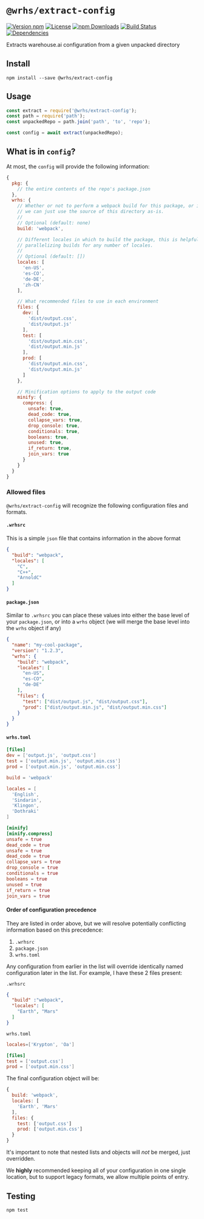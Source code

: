# `@wrhs/extract-config`

[![Version npm](https://img.shields.io/npm/v/@wrhs/extract-config.svg?style=flat-square)](https://www.npmjs.com/package/@wrhs/extract-config)
[![License](https://img.shields.io/npm/l/wrhs.svg?style=flat-square)](https://github.com/warehouseai/extract-config/blob/master/LICENSE)
[![npm Downloads](https://img.shields.io/npm/dm/@wrhs/extract-config.svg?style=flat-square)](https://npmcharts.com/compare/@wrhs/extract-config?minimal=true)
[![Build Status](https://travis-ci.com/warehouseai/extract-config.svg?branch=master)](https://travis-ci.com/warehouseai/extract-config)
[![Dependencies](https://img.shields.io/david/warehouseai/extract-config.svg?style=flat-square)](https://github.com/warehouseai/extract-config/blob/master/package.json)

Extracts warehouse.ai configuration from a given unpacked directory

## Install

```
npm install --save @wrhs/extract-config
```

## Usage

```js
const extract = require('@wrhs/extract-config');
const path = require('path');
const unpackedRepo = path.join('path', 'to', 'repo');

const config = await extract(unpackedRepo);
```

## What is in `config`?

At most, the `config` will provide the following information:

```js
{
  pkg: {
    // the entire contents of the repo's package.json
  },
  wrhs: {
    // Whether or not to perform a webpack build for this package, or if
    // we can just use the source of this directory as-is.
    //
    // Optional (default: none)
    build: 'webpack',

    // Different locales in which to build the package, this is helpful for
    // parallelizing builds for any number of locales.
    //
    // Optional (default: [])
    locales: [
      'en-US',
      'es-CO',
      'de-DE',
      'zh-CN'
    ],

    // What recommended files to use in each environment
    files: {
      dev: [
        'dist/output.css',
        'dist/output.js'
      ],
      test: [
        'dist/output.min.css',
        'dist/output.min.js'
      ],
      prod: [
        'dist/output.min.css',
        'dist/output.min.js'
      ]
    },

    // Minification options to apply to the output code
    minify: {
      compress: {
        unsafe: true,
        dead_code: true,
        collapse_vars: true,
        drop_console: true,
        conditionals: true,
        booleans: true,
        unused: true,
        if_return: true,
        join_vars: true
      }
    }
  }
}
```

### Allowed files

`@wrhs/extract-config` will recognize the following configuration files and
formats.

#### `.wrhsrc`

This is a simple `json` file that contains information in the above format

```json
{
  "build": "webpack",
  "locales": [
    "C",
    "C++",
    "ArnoldC"
  ]
}
```

#### `package.json`

Similar to `.wrhsrc` you can place these values into either the base level of
your `package.json`, or into a `wrhs` object (we will merge the base level into
the `wrhs` object if any)

```json
{
  "name": "my-cool-package",
  "version": "1.2.3",
  "wrhs": {
    "build": "webpack",
    "locales": [
      "en-US",
      "es-CO",
      "de-DE"
    ],
    "files": {
      "test": ["dist/output.js", "dist/output.css"],
      "prod": ["dist/output.min.js", "dist/output.min.css"]
    }
  }
}
```

#### `wrhs.toml`

```toml
[files]
dev = ['output.js', 'output.css']
test = ['output.min.js', 'output.min.css']
prod = ['output.min.js', 'output.min.css']

build = 'webpack'

locales = [
  'English',
  'Sindarin',
  'Klingon',
  'Dothraki'
]

[minify]
[minify.compress]
unsafe = true
dead_code = true
unsafe = true
dead_code = true
collapse_vars = true
drop_console = true
conditionals = true
booleans = true
unused = true
if_return = true
join_vars = true
```

#### Order of configuration precedence

They are listed in order above, but we will resolve potentially conflicting
information based on this precedence:

1. `.wrhsrc`
2. `package.json`
3. `wrhs.toml`

Any configuration from earlier in the list will override identically named
configuration later in the list. For example, I have these 2 files present:

`.wrhsrc`
```json
{
  "build" :"webpack",
  "locales": [
    "Earth", "Mars"
  ]
}
```

`wrhs.toml`
```toml
locales=['Krypton', 'Oa']

[files]
test = ['output.css']
prod = ['output.min.css']
```

The final configuration object will be:

```js
{
  build: 'webpack',
  locales: [
    'Earth', 'Mars'
  ],
  files: {
    test: ['output.css']
    prod: ['output.min.css']
  }
}
```

It's important to note that nested lists and objects will *not* be merged, just
overridden.

We **highly** recommended keeping all of your configuration in one single location,
but to support legacy formats, we allow multiple points of entry.

## Testing

```
npm test
```
